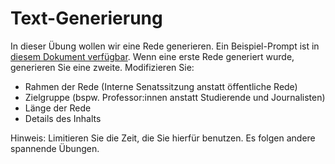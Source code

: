 # Text-Generierung

In dieser Übung wollen wir eine Rede generieren. Ein Beispiel-Prompt ist in [diesem Dokument verfügbar](./rede-prompt.docx). Wenn eine erste Rede generiert wurde, generieren Sie eine zweite. Modifizieren Sie:
* Rahmen der Rede (Interne Senatssitzung anstatt öffentliche Rede)
* Zielgruppe (bspw. Professor:innen anstatt Studierende und Journalisten)
* Länge der Rede
* Details des Inhalts

Hinweis: Limitieren Sie die Zeit, die Sie hierfür benutzen. Es folgen andere spannende Übungen.
